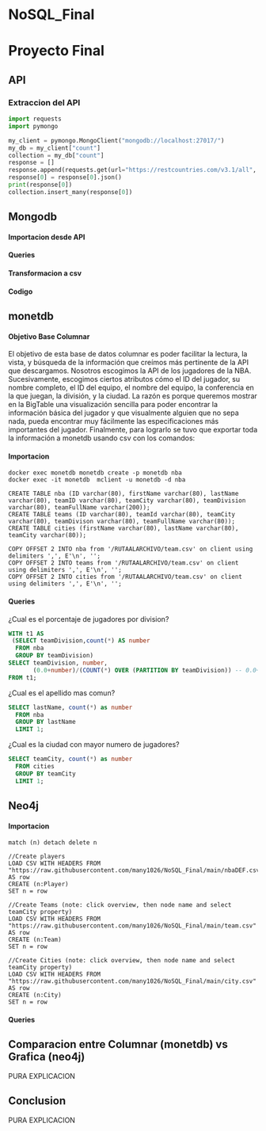 # NoSQL_Final
# Proyecto Final

## API

### Extraccion del API

```python
import requests
import pymongo

my_client = pymongo.MongoClient("mongodb://localhost:27017/")
my_db = my_client["count"]
collection = my_db["count"]
response = []
response.append(requests.get(url="https://restcountries.com/v3.1/all", headers={'User-Agent':'Custom'}))
response[0] = response[0].json()
print(response[0])
collection.insert_many(response[0])
```

## Mongodb

#### Importacion desde API

#### Queries

#### Transformacion a csv


#### Codigo

## monetdb
#### Objetivo Base Columnar
El objetivo de esta base de datos columnar es poder facilitar la lectura, la vista, y búsqueda de la información que creímos más pertinente de la API que descargamos. Nosotros escogimos la API de los jugadores de la NBA. Sucesivamente, escogimos ciertos atributos cómo el ID del jugador, su nombre completo, el ID del equipo, el nombre del equipo, la conferencia en la que juegan, la división, y la ciudad. La razón es porque queremos mostrar en la BigTable una visualización sencilla para poder encontrar la información básica del jugador y que visualmente alguien que no sepa nada, pueda encontrar muy fácilmente las especificaciones más importantes del jugador. Finalmente, para lograrlo se tuvo que exportar toda la información a monetdb  usando csv con los comandos:

#### Importacion

```
docker exec monetdb monetdb create -p monetdb nba
docker exec -it monetdb  mclient -u monetdb -d nba

CREATE TABLE nba (ID varchar(80), firstName varchar(80), lastName varchar(80), teamID varchar(80), teamCity varchar(80), teamDivision varchar(80), teamFullName varchar(200));
CREATE TABLE teams (ID varchar(80), teamId varchar(80), teamCity varchar(80), teamDivison varchar(80), teamFullName varchar(80));
CREATE TABLE cities (firstName varchar(80), lastName varchar(80), teamCity varchar(80));

COPY OFFSET 2 INTO nba from '/RUTAALARCHIVO/team.csv' on client using delimiters ',', E'\n', '';
COPY OFFSET 2 INTO teams from '/RUTAALARCHIVO/team.csv' on client using delimiters ',', E'\n', '';
COPY OFFSET 2 INTO cities from '/RUTAALARCHIVO/team.csv' on client using delimiters ',', E'\n', '';
```
#### Queries

¿Cual es el porcentaje de jugadores por division?

```SQL
WITH t1 AS 
 (SELECT teamDivision,count(*) AS number 
  FROM nba
  GROUP BY teamDivision)
SELECT teamDivision, number, 
       (0.0+number)/(COUNT(*) OVER (PARTITION BY teamDivision)) -- 0.0+ es para no hacer division integer
FROM t1;
```

¿Cual es el apellido mas comun?
```SQL
SELECT lastName, count(*) as number
  FROM nba
  GROUP BY lastName
  LIMIT 1;
```

¿Cual es la ciudad con mayor numero de jugadores?

```SQL
SELECT teamCity, count(*) as number
  FROM cities
  GROUP BY teamCity
  LIMIT 1;
```

## Neo4j

#### Importacion

```Cypher
match (n) detach delete n

//Create players
LOAD CSV WITH HEADERS FROM "https://raw.githubusercontent.com/many1026/NoSQL_Final/main/nbaDEF.csv" AS row
CREATE (n:Player)
SET n = row

//Create Teams (note: click overview, then node name and select teamCity property)
LOAD CSV WITH HEADERS FROM "https://raw.githubusercontent.com/many1026/NoSQL_Final/main/team.csv" AS row
CREATE (n:Team)
SET n = row

//Create Cities (note: click overview, then node name and select teamCity property)
LOAD CSV WITH HEADERS FROM "https://raw.githubusercontent.com/many1026/NoSQL_Final/main/city.csv" AS row
CREATE (n:City)
SET n = row
```

#### Queries


## Comparacion entre Columnar (monetdb) vs Grafica (neo4j)

PURA EXPLICACION

## Conclusion

PURA EXPLICACION
